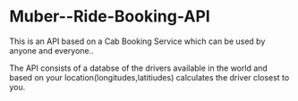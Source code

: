 # Muber--Ride-Booking-API
This is an API based on a Cab Booking Service which can be used by anyone and everyone..

The API consists of a databse of the drivers available in the world and based on your location(longitudes,latitiudes) calculates the driver closest to you.
